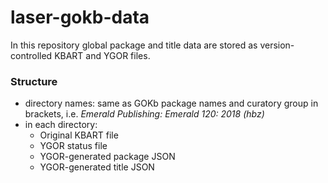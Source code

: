 # laser-gokb-data
In this repository global package and title data are stored as version-controlled KBART and YGOR files. 

### Structure

- directory names: same as GOKb package names and curatory group in brackets, i.e. _Emerald Publishing: Emerald 120: 2018 (hbz)_
- in each directory: 
  - Original KBART file
  - YGOR status file
  - YGOR-generated package JSON
  - YGOR-generated title JSON




